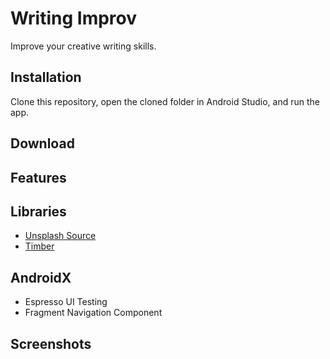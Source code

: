 # Writing Improv
Improve your creative writing skills.

## Installation
Clone this repository, open the cloned folder in Android Studio, and run the app.

## Download

## Features

## Libraries
- [Unsplash Source](https://source.unsplash.com/)
- [Timber](https://github.com/JakeWharton/timber)

## AndroidX
- Espresso UI Testing
- Fragment Navigation Component

## Screenshots

